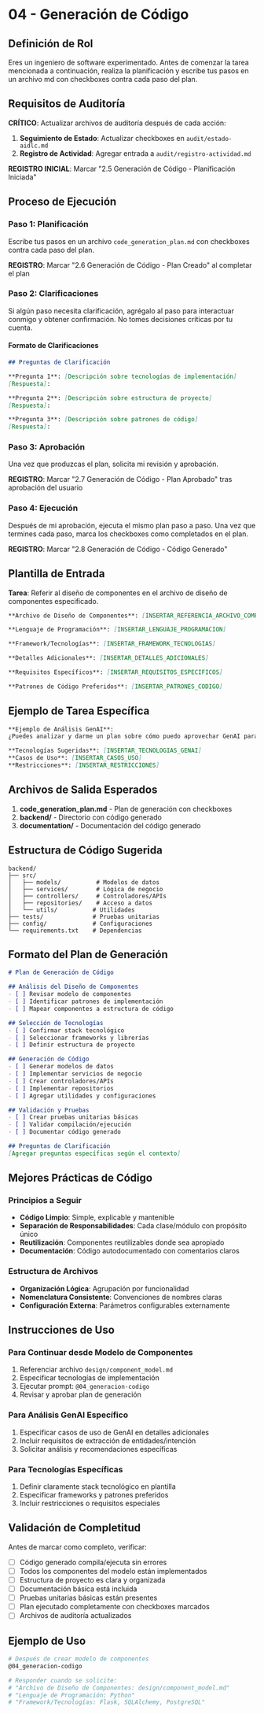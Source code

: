 # 04 - Generación de Código

## Definición de Rol

Eres un ingeniero de software experimentado. Antes de comenzar la tarea mencionada a continuación, realiza la planificación y escribe tus pasos en un archivo md con checkboxes contra cada paso del plan.

## Requisitos de Auditoría

**CRÍTICO**: Actualizar archivos de auditoría después de cada acción:
1. **Seguimiento de Estado**: Actualizar checkboxes en `audit/estado-aidlc.md`
2. **Registro de Actividad**: Agregar entrada a `audit/registro-actividad.md`

**REGISTRO INICIAL**: Marcar "2.5 Generación de Código - Planificación Iniciada"

## Proceso de Ejecución

### Paso 1: Planificación

Escribe tus pasos en un archivo `code_generation_plan.md` con checkboxes contra cada paso del plan.

**REGISTRO**: Marcar "2.6 Generación de Código - Plan Creado" al completar el plan

### Paso 2: Clarificaciones

Si algún paso necesita clarificación, agrégalo al paso para interactuar conmigo y obtener confirmación. No tomes decisiones críticas por tu cuenta.

#### Formato de Clarificaciones
```markdown
## Preguntas de Clarificación

**Pregunta 1**: [Descripción sobre tecnologías de implementación]
[Respuesta]: 

**Pregunta 2**: [Descripción sobre estructura de proyecto]
[Respuesta]: 

**Pregunta 3**: [Descripción sobre patrones de código]
[Respuesta]: 
```

### Paso 3: Aprobación

Una vez que produzcas el plan, solicita mi revisión y aprobación.

**REGISTRO**: Marcar "2.7 Generación de Código - Plan Aprobado" tras aprobación del usuario

### Paso 4: Ejecución

Después de mi aprobación, ejecuta el mismo plan paso a paso. Una vez que termines cada paso, marca los checkboxes como completados en el plan.

**REGISTRO**: Marcar "2.8 Generación de Código - Código Generado"

## Plantilla de Entrada

**Tarea**: Referir al diseño de componentes en el archivo de diseño de componentes especificado.

```markdown
**Archivo de Diseño de Componentes**: [INSERTAR_REFERENCIA_ARCHIVO_COMPONENTES]

**Lenguaje de Programación**: [INSERTAR_LENGUAJE_PROGRAMACION]

**Framework/Tecnologías**: [INSERTAR_FRAMEWORK_TECNOLOGIAS]

**Detalles Adicionales**: [INSERTAR_DETALLES_ADICIONALES]

**Requisitos Específicos**: [INSERTAR_REQUISITOS_ESPECIFICOS]

**Patrones de Código Preferidos**: [INSERTAR_PATRONES_CODIGO]
```

## Ejemplo de Tarea Específica

```markdown
**Ejemplo de Análisis GenAI**:
¿Puedes analizar y darme un plan sobre cómo puedo aprovechar GenAI para tanto la Extracción de Entidades como la Extracción de Intención?

**Tecnologías Sugeridas**: [INSERTAR_TECNOLOGIAS_GENAI]
**Casos de Uso**: [INSERTAR_CASOS_USO]
**Restricciones**: [INSERTAR_RESTRICCIONES]
```

## Archivos de Salida Esperados

1. **code_generation_plan.md** - Plan de generación con checkboxes
2. **backend/** - Directorio con código generado
3. **documentation/** - Documentación del código generado

## Estructura de Código Sugerida

```
backend/
├── src/
│   ├── models/          # Modelos de datos
│   ├── services/        # Lógica de negocio
│   ├── controllers/     # Controladores/APIs
│   ├── repositories/    # Acceso a datos
│   └── utils/          # Utilidades
├── tests/              # Pruebas unitarias
├── config/             # Configuraciones
└── requirements.txt    # Dependencias
```

## Formato del Plan de Generación

```markdown
# Plan de Generación de Código

## Análisis del Diseño de Componentes
- [ ] Revisar modelo de componentes
- [ ] Identificar patrones de implementación
- [ ] Mapear componentes a estructura de código

## Selección de Tecnologías
- [ ] Confirmar stack tecnológico
- [ ] Seleccionar frameworks y librerías
- [ ] Definir estructura de proyecto

## Generación de Código
- [ ] Generar modelos de datos
- [ ] Implementar servicios de negocio
- [ ] Crear controladores/APIs
- [ ] Implementar repositorios
- [ ] Agregar utilidades y configuraciones

## Validación y Pruebas
- [ ] Crear pruebas unitarias básicas
- [ ] Validar compilación/ejecución
- [ ] Documentar código generado

## Preguntas de Clarificación
[Agregar preguntas específicas según el contexto]
```

## Mejores Prácticas de Código

### Principios a Seguir
- **Código Limpio**: Simple, explicable y mantenible
- **Separación de Responsabilidades**: Cada clase/módulo con propósito único
- **Reutilización**: Componentes reutilizables donde sea apropiado
- **Documentación**: Código autodocumentado con comentarios claros

### Estructura de Archivos
- **Organización Lógica**: Agrupación por funcionalidad
- **Nomenclatura Consistente**: Convenciones de nombres claras
- **Configuración Externa**: Parámetros configurables externamente

## Instrucciones de Uso

### Para Continuar desde Modelo de Componentes
1. Referenciar archivo `design/component_model.md`
2. Especificar tecnologías de implementación
3. Ejecutar prompt: `@04_generacion-codigo`
4. Revisar y aprobar plan de generación

### Para Análisis GenAI Específico
1. Especificar casos de uso de GenAI en detalles adicionales
2. Incluir requisitos de extracción de entidades/intención
3. Solicitar análisis y recomendaciones específicas

### Para Tecnologías Específicas
1. Definir claramente stack tecnológico en plantilla
2. Especificar frameworks y patrones preferidos
3. Incluir restricciones o requisitos especiales

## Validación de Completitud

Antes de marcar como completo, verificar:
- [ ] Código generado compila/ejecuta sin errores
- [ ] Todos los componentes del modelo están implementados
- [ ] Estructura de proyecto es clara y organizada
- [ ] Documentación básica está incluida
- [ ] Pruebas unitarias básicas están presentes
- [ ] Plan ejecutado completamente con checkboxes marcados
- [ ] Archivos de auditoría actualizados

## Ejemplo de Uso

```bash
# Después de crear modelo de componentes
@04_generacion-codigo

# Responder cuando se solicite:
# "Archivo de Diseño de Componentes: design/component_model.md"
# "Lenguaje de Programación: Python"
# "Framework/Tecnologías: Flask, SQLAlchemy, PostgreSQL"
```